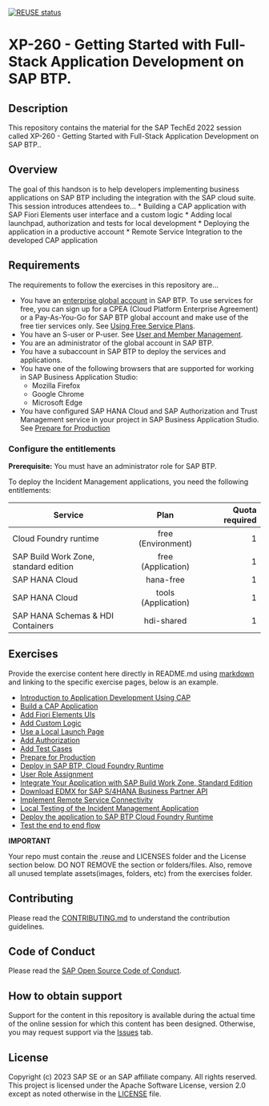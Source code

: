 [![REUSE status](https://api.reuse.software/badge/github.com/SAP-samples/teched2023-XP260)](https://api.reuse.software/info/github.com/SAP-samples/teched2023-XP260)

# XP-260 - Getting Started with Full-Stack Application Development on SAP BTP.

## Description

This repository contains the material for the SAP TechEd 2022 session called XP-260 - Getting Started with Full-Stack Application Development on SAP BTP..  

## Overview

The goal of this handson is to help developers implementing business applications on SAP BTP including the integration with the SAP cloud suite. 
This session introduces attendees to...
    * Building a CAP application with SAP Fiori Elements user interface and a custom logic
    * Adding local launchpad, authorization and tests for local development
    * Deploying the application in a productive account
    * Remote Service Integration to the developed CAP application

## Requirements

The requirements to follow the exercises in this repository are...
- You have an [enterprise global account](https://help.sap.com/docs/btp/sap-business-technology-platform/getting-global-account#loiod61c2819034b48e68145c45c36acba6e) in SAP BTP. To use services for free, you can sign up for a CPEA (Cloud Platform Enterprise Agreement) or a Pay-As-You-Go for SAP BTP global account and make use of the free tier services only. See [Using Free Service Plans](https://help.sap.com/docs/btp/sap-business-technology-platform/using-free-service-plans?version=Cloud).
- You have an S-user or P-user. See [User and Member Management](https://help.sap.com/docs/btp/sap-business-technology-platform/user-and-member-management).
- You are an administrator of the global account in SAP BTP.
- You have a subaccount in SAP BTP to deploy the services and applications.
- You have one of the following browsers that are supported for working in SAP Business Application Studio:
    - Mozilla Firefox
    - Google Chrome
    - Microsoft Edge
- You have configured SAP HANA Cloud and SAP Authorization and Trust Management service in your project in SAP Business Application Studio. See [Prepare for Production](../../prep-for-prod.html)

<!-- Assign Entitlements start -->

### Configure the entitlements

**Prerequisite:** You must have an administrator role for SAP BTP.

To deploy the Incident Management applications, you need the following entitlements:

| Service     |      Plan      |  Quota required |
| ------------- | :-----------: | ----: |
| Cloud Foundry runtime | free (Environment) |   1 |
| SAP Build Work Zone, standard edition    |  free (Application)    |   1 |
| SAP HANA Cloud |   hana-free    |   1 |
| SAP HANA Cloud |   tools (Application)   |   1 |
| SAP HANA Schemas & HDI Containers |   hdi-shared   |   1 |

## Exercises

Provide the exercise content here directly in README.md using [markdown](https://guides.github.com/features/mastering-markdown/) and linking to the specific exercise pages, below is an example.

- [Introduction to Application Development Using CAP](./exercises/Introduction%20to%20Application%20Development%20Using%20CAP/README.md)
- [Build a CAP Application](./exercises/Build%20a%20CAP%20Application/README.md)
- [Add Fiori Elements UIs](./exercises/Add%20Fiori%20Elements%20UIs/README.md)
- [Add Custom Logic](./exercises/Add%20Custom%20Logic/README.md)
- [Use a Local Launch Page](./exercises/Use%20a%20Local%20Launch%20Page/README.md)
- [Add Authorization](./exercises/Add%20Authorization/README.md)
- [Add Test Cases](./exercises/Add%20Test%20Cases/README.md)
- [Prepare for Production](./exercises/Prepare%20for%Production/README.md)
- [Deploy in SAP BTP, Cloud Foundry Runtime](./exercises/Deploy%20in%20SAP%20BTP,%20Cloud%20Foundry%20Runtime/README.md)
- [User Role Assignment](./exercises/User%20Role%20Assignment/README.md)
- [Integrate Your Application with SAP Build Work Zone, Standard Edition](./exercises/Integrate%20Your%20Application%20with%20SAP%20Build%20Work%20Zone,%20Standard%20Edition/README.md)
- [Download EDMX for SAP S/4HANA Business Partner API](./exercises/Download%20EDMX%20for%20SAP%20S4HANA%20Business%20Partner%20API/README.md)
- [Implement Remote Service Connectivity](./exercises/Implement%20Remote%20Service%20Connectivity/README.md)
- [Local Testing of the Incident Management Application](./exercises/Local%20Testing%20of%20the%20Incident%20Management%20Application/README.md)
- [Deploy the application to SAP BTP Cloud Foundry Runtime](./exercises/Deploy%20the%20application%20to%20SAP%20BTP%20Cloud%20Foundry%20Runtime/README.md)
- [Test the end to end flow](./exercises/Test%20the%20end%20to%20end%20flow/README.md)

**IMPORTANT**

Your repo must contain the .reuse and LICENSES folder and the License section below. DO NOT REMOVE the section or folders/files. Also, remove all unused template assets(images, folders, etc) from the exercises folder. 

## Contributing
Please read the [CONTRIBUTING.md](./CONTRIBUTING.md) to understand the contribution guidelines.

## Code of Conduct
Please read the [SAP Open Source Code of Conduct](https://github.com/SAP-samples/.github/blob/main/CODE_OF_CONDUCT.md).

## How to obtain support

Support for the content in this repository is available during the actual time of the online session for which this content has been designed. Otherwise, you may request support via the [Issues](../../issues) tab.

## License
Copyright (c) 2023 SAP SE or an SAP affiliate company. All rights reserved. This project is licensed under the Apache Software License, version 2.0 except as noted otherwise in the [LICENSE](LICENSES/Apache-2.0.txt) file.
